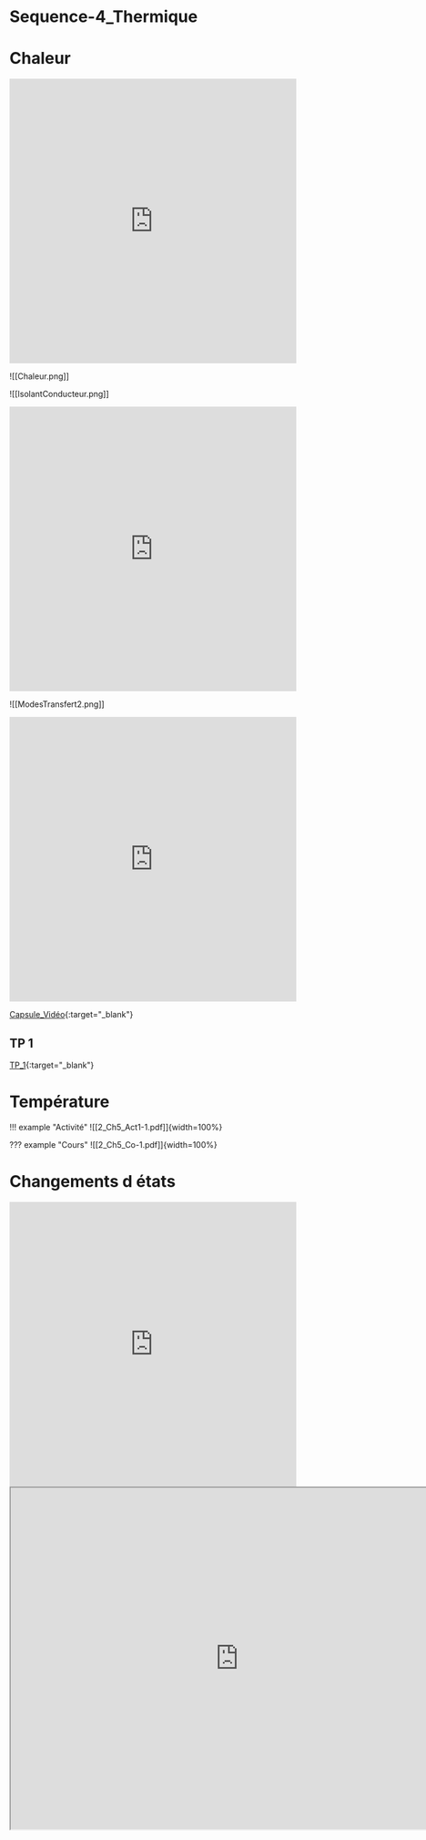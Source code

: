 # Sequence-4_Thermique

# Chaleur

<iframe src="https://learningapps.org/watch?v=pm53pr50524" style="border:0px;width:100%;height:500px" allowfullscreen="true" webkitallowfullscreen="true" mozallowfullscreen="true"></iframe>

![[Chaleur.png]]

![[IsolantConducteur.png]]

<iframe src="https://learningapps.org/watch?v=pu80n71uj24" style="border:0px;width:100%;height:500px" allowfullscreen="true" webkitallowfullscreen="true" mozallowfullscreen="true"></iframe>

![[ModesTransfert2.png]]

<iframe src="https://learningapps.org/watch?v=p24z9z40524" style="border:0px;width:100%;height:500px" allowfullscreen="true" webkitallowfullscreen="true" mozallowfullscreen="true"></iframe>

[Capsule_Vidéo](http://stream.edupole.net/vod/NATHAN/eduplateforme/9782091671277/16_Video_Intro.mp4){:target="_blank"}

## TP 1

[TP_1](./2_Seq5_TP2.pdf){:target="_blank"}

# Température

!!! example "Activité"
    ![[2_Ch5_Act1-1.pdf]]{width=100%}

??? example "Cours"
    ![[2_Ch5_Co-1.pdf]]{width=100%}

# Changements d états

<iframe src="https://learningapps.org/watch?v=p0bm6asvt24" style="border:0px;width:100%;height:500px" allowfullscreen="true" webkitallowfullscreen="true" mozallowfullscreen="true"></iframe>

<iframe src="https://phet.colorado.edu/sims/html/states-of-matter-basics/latest/states-of-matter-basics_fr.html"
        width="800"
        height="600"
        allowfullscreen>
</iframe>



